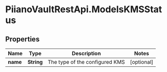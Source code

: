 # PiianoVaultRestApi.ModelsKMSStatus

## Properties

Name | Type | Description | Notes
------------ | ------------- | ------------- | -------------
**name** | **String** | The type of the configured KMS | [optional] 



